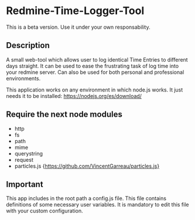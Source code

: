 # Redmine-Time-Logger-Tool
This is a beta version.
Use it under your own responsability.

## Description
A small web-tool which allows user to log identical Time Entries to different days straight.
It can be used to ease the frustrating task of log time into your redmine server. Can also be used for both personal and professional environments.

This application works on any environment in which node.js works. It just needs it to be installed:
https://nodejs.org/es/download/

## Require the next node modules
- http
- fs
- path
- mime
- querystring
- request
- particles.js {https://github.com/VincentGarreau/particles.js}

## Important
This app includes in the root path a config.js file. This file contains definitions of some necessary user variables.
It is mandatory to edit this file with your custom configuration.
